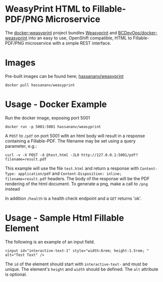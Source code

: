 
# WeasyPrint HTML to Fillable-PDF/PNG Microservice

The [docker-weasyprint](https://github.com/hassananv/docker-weasyprint) project bundles [Weasyprint](http://weasyprint.org/) and [BCDevOps/docker-weasyprint](https://github.com/BCDevOps/docker-weasyprint) into an easy to use, OpenShift compatible, HTML to Fillable-PDF/PNG microservice with a simple REST interface.

# Images

Pre-built images can be found here; [hassananv/weasyprint](https://hub.docker.com/r/hassananv/weasyprint)

`docker pull hassananv/weasyprint`

# Usage - Docker Example

Run the docker image, exposing port 5001

```
docker run -p 5001:5001 hassananv/weasyprint
```

A `POST` to `/pdf` on port 5001 with an html body will result in a response containing a Fillable-PDF. The filename may be set using a query parameter, e.g.:

```
curl -v -X POST -d @test.html -JLO http://127.0.0.1:5001/pdf?filename=result.pdf
```

This example will use the file `test.html` and return a response with `Content-Type: application/pdf` and `Content-Disposition: inline; filename=result.pdf` headers.  The body of the response will be the PDF rendering of the html document. To generate a png, make a call to `/png` instead

In addition `/health` is a health check endpoint and a `GET` returns 'ok'.

# Usage - Sample Html Fillable Element

The following is an example of an input field. 

```
<input id="interactive-text-1" style="width:6rem; height:1.5rem; " alt="Test Text" />
```
The `id` of the element should start with `interactive-text-` and must be unique.
The element's `height` and `width` should be defined.
The `alt` attribute is optional. 